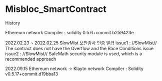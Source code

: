 # Misbloc_SmartContract

History

Ethereum network
Compiler : solidity 0.5.6+commit.b259423e

2022.02.23 ~ 2022.02.25
SlowMist 보안감사 인증 발급
issue1 : //SlowMist// The contract does not have the Overflow and the Race Conditions issue
issue2 : //SlowMist// SafeMath security module is used, which is a recommended approach

2022.09.15
Ethereum network -> Klaytn network
Compiler : Solidity v0.5.17+commit.d19bba13
